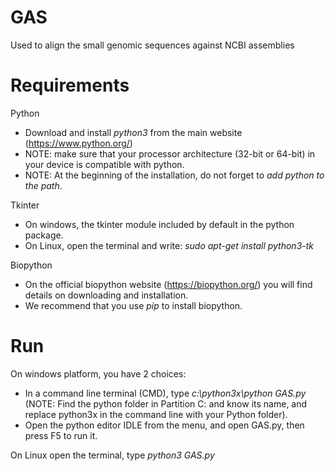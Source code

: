 # GAS
Used to align the small genomic sequences against NCBI assemblies
# Requirements
Python
- Download and install *python3* from the main website (https://www.python.org/)
- NOTE: make sure that your processor architecture (32-bit or 64-bit) in your device is compatible with python.
- NOTE: At the beginning of the installation, do not forget to *add python to the path*.

Tkinter
- On windows, the tkinter module included by default in the python package.
- On Linux, open the terminal and write: *sudo apt-get install python3-tk*

Biopython
- On the official biopython website (https://biopython.org/) you will find details on downloading and installation.
- We recommend that you use *pip* to install biopython.
# Run
On windows platform, you have 2 choices:
- In a command line terminal (CMD), type *c:\python3x\python GAS.py* (NOTE: Find the python folder in Partition C: and know its name, and replace python3x in the command line with your Python folder).
- Open the python editor IDLE from the menu, and open GAS.py, then press F5 to run it.

On Linux open the terminal, type *python3 GAS.py*
#
